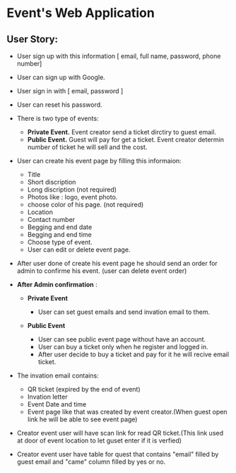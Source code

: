 # Event's Web Application

## User Story:
* User sign up with this information [ email, full name, password, phone number]
* User can sign up with Google.
* User sign in with [ email, password ]
* User can reset his password.

* There is two type of events: 
  * **Private Event.** Event creator send a ticket dirctiry to guest email.
  * **Public Event.** Guest will pay for get a ticket. Event creator determin number of ticket he will sell and the cost.

* User can create his event page by filling this informaion:
  * Title
  * Short discription 
  * Long discription (not required)
  * Photos like : logo, event photo.
  * choose color of his page. (not required)
  * Location
  * Contact number
  * Begging and end date 
  * Begging and end time
  * Choose type of event.
  * User can edit or delete event page.
* After user done of create his event page he should send an order for admin to confirme his event. (user can delete event order)

* **After Admin confirmation** :
  * **Private Event**
    * User can set guest emails and send invation email to them.

  * **Public Event**
    * User can see public event page without have an account.
    * User can buy a ticket only when he register and logged in.
    * After user decide to buy a ticket and pay for it he will recive email ticket.

* The invation email contains: 
  * QR ticket (expired by the end of event)
  * Invation letter
  * Event Date and time
  * Event page like that was created by event creator.(When guest open link he will be able to see event page)

* Creator event user will have scan link for read QR ticket.(This link used at door of event location to let guset enter if it is verfied)
* Creator event user have table for quest that contains "email"  filled by guest email and "came" column filled by yes or no.
 
       
